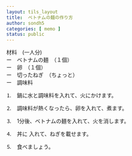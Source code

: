 ```yaml
---
layout: tils_layout
title:  ベトナムの麺の作り方
author: sondh5
categories: [ memo ]
status: public
---
```


材料　(一人分)<br>
ー　ベトナムの麺　（１個）<br>
ー　卵　（１個）<br>
ー　切ったねぎ　（ちょっと）<br>
ー　調味料 <br>

⒈　鍋に水と調味料を入れて、火にかけます。

⒉　調味料が熱くなったら、卵を入れて、煮ます。

⒊　1分後、ベトナムの麺を入れて、火を消します。

⒋　丼に 入れて、ねぎを載せます。

⒌　食べましょう。
